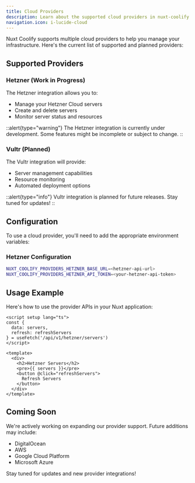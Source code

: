 ```yaml
---
title: Cloud Providers
description: Learn about the supported cloud providers in nuxt-coolify.
navigation.icon: i-lucide-cloud
---
```


Nuxt Coolify supports multiple cloud providers to help you manage your infrastructure. Here's the current list of supported and planned providers:

## Supported Providers

### Hetzner (Work in Progress)

The Hetzner integration allows you to:
- Manage your Hetzner Cloud servers
- Create and delete servers
- Monitor server status and resources

::alert{type="warning"}
The Hetzner integration is currently under development. Some features might be incomplete or subject to change.
::

### Vultr (Planned)

The Vultr integration will provide:
- Server management capabilities
- Resource monitoring
- Automated deployment options

::alert{type="info"}
Vultr integration is planned for future releases. Stay tuned for updates!
::

## Configuration

To use a cloud provider, you'll need to add the appropriate environment variables:

### Hetzner Configuration

```bash
NUXT_COOLIFY_PROVIDERS_HETZNER_BASE_URL=<hetzner-api-url>
NUXT_COOLIFY_PROVIDERS_HETZNER_API_TOKEN=<your-hetzner-api-token>
```

## Usage Example

Here's how to use the provider APIs in your Nuxt application:

```vue
<script setup lang="ts">
const { 
  data: servers, 
  refresh: refreshServers 
} = useFetch('/api/v1/hetzner/servers')
</script>

<template>
  <div>
    <h2>Hetzner Servers</h2>
    <pre>{{ servers }}</pre>
    <button @click="refreshServers">
      Refresh Servers
    </button>
  </div>
</template>
```

## Coming Soon

We're actively working on expanding our provider support. Future additions may include:
- DigitalOcean
- AWS
- Google Cloud Platform
- Microsoft Azure

Stay tuned for updates and new provider integrations! 